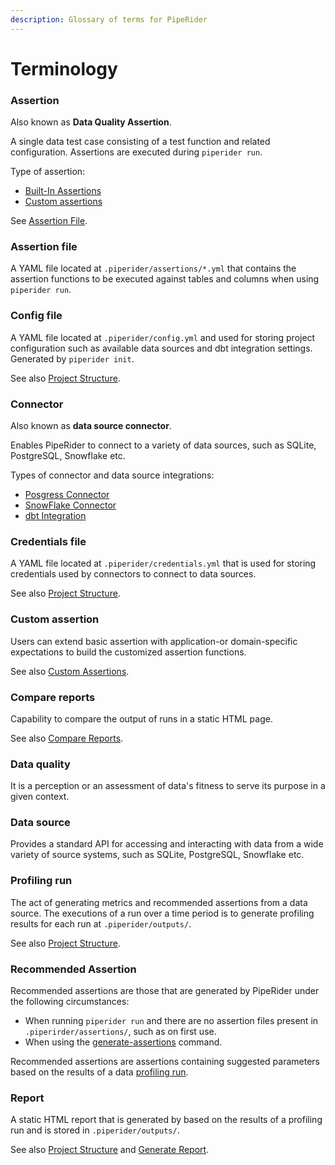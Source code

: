 ```yaml
---
description: Glossary of terms for PipeRider
---
```


# Terminology

### Assertion

Also known as **Data Quality Assertion**.

A single data test case consisting of a test function and related configuration. Assertions are executed during `piperider run`.

Type of assertion:

* [Built-In Assertions](cli/data-quality-assertions/assertion-configuration.md)
* [Custom assertions](cli/data-quality-assertions/custom-assertions.md)

See [Assertion File](terminology.md#assertion-yaml).

### Assertion file

A YAML file located at `.piperider/assertions/*.yml` that contains the assertion functions to be executed against tables and columns when using `piperider run`.

### Config file

A YAML file located at `.piperider/config.yml` and used for storing project configuration such as available data sources and dbt integration settings. Generated by `piperider init`.

See also [Project Structure](cli/project-structure/).

### Connector

Also known as **data source connector**.

Enables PipeRider to connect to a variety of data sources, such as SQLite, PostgreSQL, Snowflake etc.

Types of connector and data source integrations:

* [Posgress Connector](cli/supported-data-sources/postgres-connector.md)
* [SnowFlake Connector](cli/supported-data-sources/snowflake-connector.md)
* [dbt Integration](cli/dbt-integration/)

### Credentials file

A YAML file located at `.piperider/credentials.yml` that is used for storing credentials used by connectors to connect to data sources.

See also [Project Structure](cli/project-structure/).

### Custom assertion

Users can extend basic assertion with application-or domain-specific expectations to build the customized assertion functions.

See also [Custom Assertions](cli/data-quality-assertions/custom-assertions.md).

### Compare reports

Capability to compare the output of runs in a static HTML page.

See also [Compare Reports](how-to-guides/compare-reports.md).

### Data quality

It is a perception or an assessment of data's fitness to serve its purpose in a given context.

### Data source

Provides a standard API for accessing and interacting with data from a wide variety of source systems, such as SQLite, PostgreSQL, Snowflake etc.

### Profiling run

The act of generating metrics and recommended assertions from a data source. The executions of a run over a time period is to generate profiling results for each run at `.piperider/outputs/`.

See also [Project Structure](cli/project-structure/).

### Recommended Assertion

Recommended assertions are those that are generated by PipeRider under the following circumstances:

* When running `piperider run` and there are no assertion files present in `.piperirder/assertions/`, such as on first use.
* When using the [generate-assertions](cli/piperider-cli.md#generate-assertions) command.

Recommended assertions are assertions containing suggested parameters based on the results of a data [profiling run](terminology.md#profiling-run).

### Report

A static HTML report that is generated by based on the results of a profiling run and is stored in `.piperider/outputs/`.

See also [Project Structure](cli/project-structure/) and [Generate Report](how-to-guides/generate-report.md).
